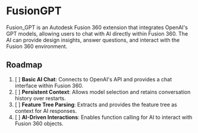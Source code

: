 # FusionGPT

Fusion_GPT is an Autodesk Fusion 360 extension that integrates OpenAI's GPT models, allowing users to chat with AI directly within Fusion 360. The AI can provide design insights, answer questions, and interact with the Fusion 360 environment.

## Roadmap

1.  [ ] **Basic AI Chat**: Connects to OpenAI's API and provides a chat interface within Fusion 360.
2.  [ ] **Persistent Context**: Allows model selection and retains conversation history over restarts.
3.  [ ] **Feature Tree Parsing**: Extracts and provides the feature tree as context for AI responses.
4.  [ ] **AI-Driven Interactions**: Enables function calling for AI to interact with Fusion 360 objects.

